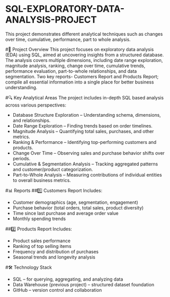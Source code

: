 # SQL-EXPLORATORY-DATA-ANALYSIS-PROJECT
This project demonstrates different analytical techniques such as changes over time, cumulative, performance, part to whole analysis.

#📌 Project Overview
This project focuses on exploratory data analysis (EDA) using SQL, aimed at uncovering insights from a structured database. 
The analysis covers multiple dimensions, including date range exploration, magnitude analysis, ranking, change over time, cumulative trends, performance evaluation, part-to-whole relationships, and data segmentation.
Two key reports- Customers Report and Products Report; compile all essential information into a single place for better business understanding.

#🔍 Key Analytical Areas
The project includes in-depth SQL based analysis across various perspectives:
- Database Structure Exploration – Understanding schema, dimensions, and relationships.
- Date Range Exploration – Finding trends based on order timelines.
- Magnitude Analysis – Quantifying total sales, purchases, and other metrics.
- Ranking & Performance – Identifying top-performing customers and products.
- Change Over Time – Observing sales and purchase behavior shifts over periods.
- Cumulative & Segmentation Analysis – Tracking aggregated patterns and customer/product categorization.
- Part-to-Whole Analysis – Measuring contributions of individual entities to overall business metrics.
  
#📊 Reports
##1️⃣ Customers Report
Includes:
- Customer demographics (age, segmentation, engagement)
- Purchase behavior (total orders, total sales, product diversity)
- Time since last purchase and average order value
- Monthly spending trends
  
##2️⃣ Products Report
Includes:
- Product sales performance
- Ranking of top selling items
- Frequency and distribution of purchases
- Seasonal trends and longevity analysis
  
#🛠 Technology Stack
- SQL – for querying, aggregating, and analyzing data
- Data Warehouse (previous project) – structured dataset foundation
- GitHub – version control and collaboration

